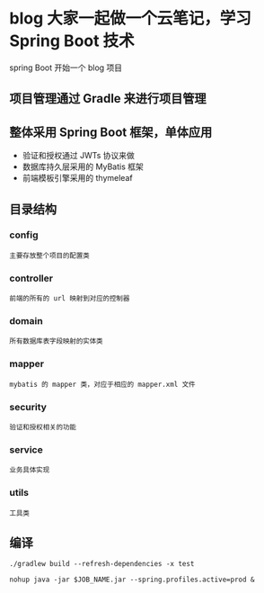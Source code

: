 # blog 大家一起做一个云笔记，学习 Spring Boot 技术

spring Boot 开始一个 blog 项目

## 项目管理通过 Gradle 来进行项目管理

## 整体采用 Spring Boot 框架，单体应用

* 验证和授权通过 JWTs 协议来做
* 数据库持久层采用的 MyBatis 框架
* 前端模板引擎采用的 thymeleaf

## 目录结构

### config
    主要存放整个项目的配置类
### controller
    前端的所有的 url 映射到对应的控制器
### domain
    所有数据库表字段映射的实体类
### mapper
    mybatis 的 mapper 类，对应于相应的 mapper.xml 文件
### security
    验证和授权相关的功能
### service
    业务具体实现
### utils
    工具类
    
## 编译

`./gradlew build --refresh-dependencies -x test`

`nohup java -jar $JOB_NAME.jar --spring.profiles.active=prod &`